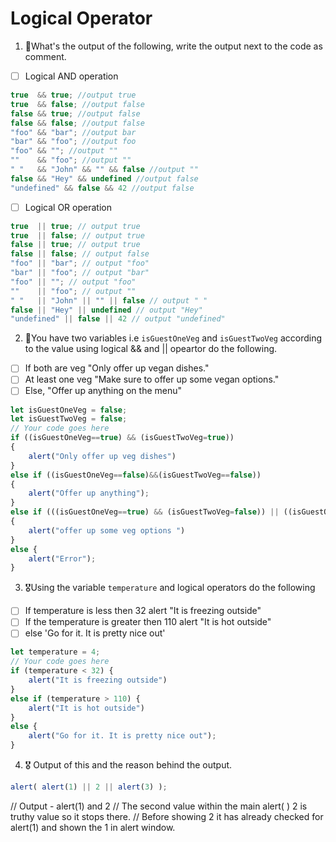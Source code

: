 # Logical Operator

1. 🥇What's the output of the following, write the output next to the code as comment.

* [ ] Logical AND operation

```js
true  && true; //output true
true  && false; //output false
false && true; //output false
false && false; //output false
"foo" && "bar"; //output bar
"bar" && "foo"; //output foo 
"foo" && ""; //output "" 
""    && "foo"; //output "" 
" "   && "John" && "" && false //output ""   
false && "Hey" && undefined //output false
"undefined" && false && 42 //output false
```

* [ ] Logical OR operation
```js
true  || true; // output true
true  || false; // output true
false || true; // output true
false || false; // output false
"foo" || "bar"; // output "foo"
"bar" || "foo"; // output "bar"
"foo" || ""; // output "foo"
""    || "foo"; // output ""
" "   || "John" || "" || false // output " "
false || "Hey" || undefined // output "Hey"
"undefined" || false || 42 // output "undefined"
```

2. 🥈You have two variables i.e `isGuestOneVeg` and  `isGuestTwoVeg` according to the value using logical && and || opeartor do the following.

* [ ] If both are veg "Only offer up vegan dishes."
* [ ] At least one veg  "Make sure to offer up some vegan options."
* [ ] Else, "Offer up anything on the menu"
```js
let isGuestOneVeg = false;
let isGuestTwoVeg = false;
// Your code goes here
if ((isGuestOneVeg==true) && (isGuestTwoVeg=true))
{
    alert("Only offer up veg dishes")
}
else if ((isGuestOneVeg==false)&&(isGuestTwoVeg==false))
{
    alert("Offer up anything");
}
else if (((isGuestOneVeg==true) && (isGuestTwoVeg=false)) || ((isGuestOneVeg==false) && (isGuestTwoVeg=true)))
{
    alert("offer up some veg options ")
}
else {
    alert("Error");
}
```


3. 🎖Using the variable `temperature` and logical operators do the following
* [ ] If temperature is less then 32 alert "It is freezing outside"
* [ ] If the temperature is greater then 110 alert "It is hot outside"
* [ ] else 'Go for it. It is pretty nice out'
```js
let temperature = 4;
// Your code goes here
if (temperature < 32) {
    alert("It is freezing outside")
}
else if (temperature > 110) {
    alert("It is hot outside")
}
else {
    alert("Go for it. It is pretty nice out");
}
```


4. 🎖 Output of this and the reason behind the output.
```js
alert( alert(1) || 2 || alert(3) );
```
// Output - alert(1) and 2
// The second value within the main alert( ) 2 is truthy value so it stops there.
// Before showing 2 it has already checked for alert(1) and shown the 1 in alert window.
